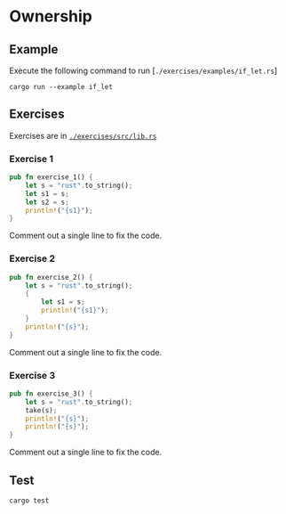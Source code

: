 # Ownership

## Example

Execute the following command to run [`./exercises/examples/if_let.rs`]

```shell
cargo run --example if_let
```

## Exercises

Exercises are in [`./exercises/src/lib.rs`](./exercises/src/lib.rs)

### Exercise 1

```rust
pub fn exercise_1() {
    let s = "rust".to_string();
    let s1 = s;
    let s2 = s;
    println!("{s1}");
}

```

Comment out a single line to fix the code.

### Exercise 2

```rust
pub fn exercise_2() {
    let s = "rust".to_string();
    {
        let s1 = s;
        println!("{s1}");
    }
    println!("{s}");
}
```

Comment out a single line to fix the code.

### Exercise 3

```rust
pub fn exercise_3() {
    let s = "rust".to_string();
    take(s);
    println!("{s}");
    println!("{s}");
}
```

Comment out a single line to fix the code.

## Test

```shell
cargo test
```
